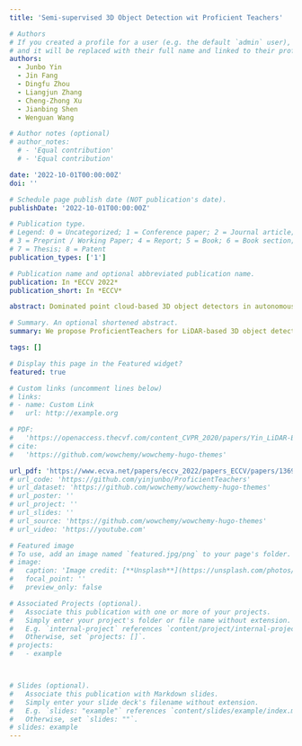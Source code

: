 ```yaml
---
title: 'Semi-supervised 3D Object Detection wit Proficient Teachers'

# Authors
# If you created a profile for a user (e.g. the default `admin` user), write the username (folder name) here
# and it will be replaced with their full name and linked to their profile.
authors:
  - Junbo Yin
  - Jin Fang
  - Dingfu Zhou
  - Liangjun Zhang
  - Cheng-Zhong Xu
  - Jianbing Shen
  - Wenguan Wang

# Author notes (optional)
# author_notes:
  # - 'Equal contribution'
  # - 'Equal contribution'

date: '2022-10-01T00:00:00Z'
doi: ''

# Schedule page publish date (NOT publication's date).
publishDate: '2022-10-01T00:00:00Z'

# Publication type.
# Legend: 0 = Uncategorized; 1 = Conference paper; 2 = Journal article;
# 3 = Preprint / Working Paper; 4 = Report; 5 = Book; 6 = Book section;
# 7 = Thesis; 8 = Patent
publication_types: ['1']

# Publication name and optional abbreviated publication name.
publication: In *ECCV 2022*
publication_short: In *ECCV*

abstract: Dominated point cloud-based 3D object detectors in autonomous driving scenarios rely heavily on the huge amount of accurately labeled samples, however, 3D annotation in the point cloud is extremely tedious, expensive and time-consuming. To reduce the dependence on large supervision, semi-supervised learning (SSL) based approaches have been proposed. The Pseudo-Labeling methodology is commonly used for SSL frameworks, however, the low-quality predictions from the teacher model have seriously limited its performance. In this work, we propose a new Pseudo-Labeling framework for semi-supervised 3D object detection, by enhancing the teacher model to a proficient one with several necessary designs. First, to improve the recall of pseudo labels, a Spatial-temporal Ensemble (STE) module is proposed to generate sufficient seed boxes. Second, to improve the precision of recalled boxes, a Clustering-based Box Voting (CBV) module is designed to get aggregated votes from the clustered seed boxes. This also eliminates the necessity of sophisticated thresholds to select pseudo labels. Furthermore, to reduce the negative influence of wrongly pseudo-labeled samples during the training, a soft supervision signal is proposed by considering Box-wise Contrastive Learning (BCL). The effectiveness of our model is verified on both ONCE and Waymo datasets. For example, on ONCE, our approach significantly improves the baseline by 9.51 mAP. Moreover, with half annotations, our model outperforms the oracle model with full annotations on Waymo.

# Summary. An optional shortened abstract.
summary: We propose ProficientTeachers for LiDAR-based 3D object detection, which is achieved by promoting the plain teacher model to proficient teachers inspired by ensemble learning. Our framework not only performs better results, but also removes the necessity of confidencebased thresholds for filtering pseudo labels.

tags: []

# Display this page in the Featured widget?
featured: true

# Custom links (uncomment lines below)
# links:
# - name: Custom Link
#   url: http://example.org

# PDF:
#   'https://openaccess.thecvf.com/content_CVPR_2020/papers/Yin_LiDAR-Based_Online_3D_Video_Object_Detection_With_Graph-Based_Message_Passing_CVPR_2020_paper.pdf'
# cite:
#   'https://github.com/wowchemy/wowchemy-hugo-themes'

url_pdf: 'https://www.ecva.net/papers/eccv_2022/papers_ECCV/papers/136980710.pdf'
# url_code: 'https://github.com/yinjunbo/ProficientTeachers'
# url_dataset: 'https://github.com/wowchemy/wowchemy-hugo-themes'
# url_poster: ''
# url_project: ''
# url_slides: ''
# url_source: 'https://github.com/wowchemy/wowchemy-hugo-themes'
# url_video: 'https://youtube.com'

# Featured image
# To use, add an image named `featured.jpg/png` to your page's folder.
# image:
#   caption: 'Image credit: [**Unsplash**](https://unsplash.com/photos/pLCdAaMFLTE)'
#   focal_point: ''
#   preview_only: false

# Associated Projects (optional).
#   Associate this publication with one or more of your projects.
#   Simply enter your project's folder or file name without extension.
#   E.g. `internal-project` references `content/project/internal-project/index.md`.
#   Otherwise, set `projects: []`.
# projects:
#   - example



# Slides (optional).
#   Associate this publication with Markdown slides.
#   Simply enter your slide deck's filename without extension.
#   E.g. `slides: "example"` references `content/slides/example/index.md`.
#   Otherwise, set `slides: ""`.
# slides: example
---
```


<!-- {{% callout note %}}
Click the _Cite_ button above to demo the feature to enable visitors to import publication metadata into their reference management software.
{{% /callout %}} -->

<!-- {{% callout note %}}
Create your slides in Markdown - click the _Slides_ button to check out the example.
{{% /callout %}} -->

<!-- Supplementary notes can be added here, including [code, math, and images](https://wowchemy.com/docs/writing-markdown-latex/). -->
